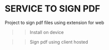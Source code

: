 # SERVICE TO SIGN PDF

Project to sign pdf files using extension for web

>> Install on device

>> Sign pdf using client hosted
